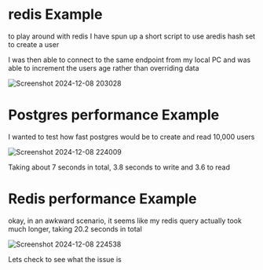 # redis Example


to play around with redis I have spun up a short script to use  aredis hash set to create a user


I was then able to connect to the same endpoint from my local PC and was able to increment the users age rather than overriding data 


![Screenshot 2024-12-08 203028](https://github.com/user-attachments/assets/c59a7e1f-4783-46c5-ab45-53b40fc1ef3c)


# Postgres performance Example

I wanted to test how fast postgres would be to create and read 10,000 users

![Screenshot 2024-12-08 224009](https://github.com/user-attachments/assets/93e46a80-58a8-42ef-a075-54de6526090c)

Taking about 7 seconds in total, 3.8 seconds to write and 3.6 to read

# Redis performance Example

okay, in an awkward scenario, it seems like my redis query actually took much longer, taking 20.2 seconds in total

![Screenshot 2024-12-08 224538](https://github.com/user-attachments/assets/35fae1cb-50a4-4b6b-b71c-8d38d1f58cc4)


Lets check to see what the issue is
